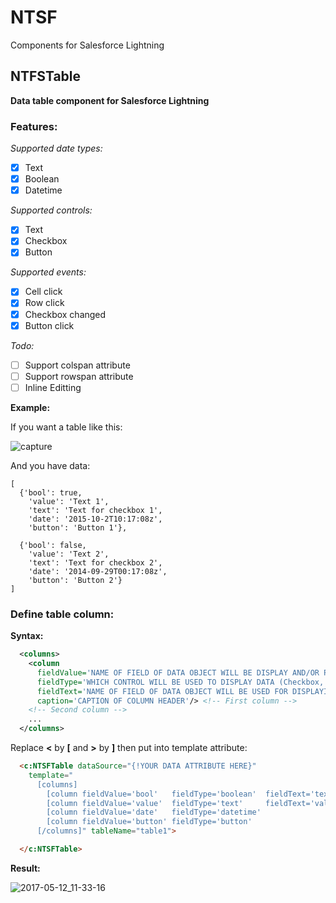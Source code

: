 # NTSF
Components for Salesforce Lightning

## NTFSTable

**Data table component for Salesforce Lightning**

### Features:

*Supported date types:*
- [x] Text
- [x] Boolean
- [x] Datetime

*Supported controls:*
- [x] Text
- [x] Checkbox
- [x] Button

*Supported events:*
- [x] Cell click
- [x] Row click
- [x] Checkbox changed
- [x] Button click

*Todo:*
- [ ] Support colspan attribute
- [ ] Support rowspan attribute
- [ ] Inline Editting

**Example:**

If you want a table like this:

![capture](https://cloud.githubusercontent.com/assets/16706272/25981672/ba5bba82-3700-11e7-9920-3284233c805f.PNG)

And you have data:

```
[
  {'bool': true, 
    'value': 'Text 1', 
    'text': 'Text for checkbox 1', 
    'date': '2015-10-2T10:17:08z', 
    'button': 'Button 1'},
    
  {'bool': false, 
    'value': 'Text 2', 
    'text': 'Text for checkbox 2', 
    'date': '2014-09-29T00:17:08z', 
    'button': 'Button 2'}
]
```

### Define table column:

**Syntax:**
```xml
  <columns>
    <column 
      fieldValue='NAME OF FIELD OF DATA OBJECT WILL BE DISPLAY AND/OR PROCESSED' 
      fieldType='WHICH CONTROL WILL BE USED TO DISPLAY DATA (Checkbox, Button...)' 
      fieldText='NAME OF FIELD OF DATA OBJECT WILL BE USED FOR DISPLAYING TOOLTIP OR TEXT OF CHECKBOX'
      caption='CAPTION OF COLUMN HEADER'/> <!-- First column -->
    <!-- Second column -->
    ...
  </columns>
```

Replace **<** by **[** and **>** by **]** then put into template attribute:

```html
  <c:NTSFTable dataSource="{!YOUR DATA ATTRIBUTE HERE}"
    template="
      [columns]
        [column fieldValue='bool'   fieldType='boolean'  fieldText='text'  caption='Checkbox column' /]
        [column fieldValue='value'  fieldType='text'     fieldText='value' caption='Text column'     /]
        [column fieldValue='date'   fieldType='datetime'                   caption='Datetime column' /]
        [column fieldValue='button' fieldType='button'                     caption='Button column'   /]
      [/columns]" tableName="table1">

  </c:NTSFTable>
```

**Result:**

![2017-05-12_11-33-16](https://cloud.githubusercontent.com/assets/16706272/25982460/e39034f4-3706-11e7-92e6-f79f87290eb5.gif)

